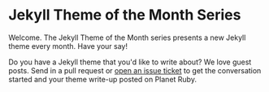 # Jekyll Theme of the Month Series

Welcome. The Jekyll Theme of the Month series
presents a new Jekyll theme every month.
Have your say!

Do you have a Jekyll theme that you'd like to write about?
We love guest posts.
Send in a pull request or
[open an issue ticket](https://github.com/planetjekyll/themes/issues)
to get the conversation started and your theme write-up posted on Planet Ruby.


